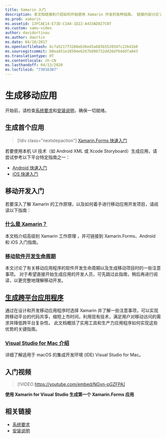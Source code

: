 ```yaml
---
title: Xamarin 入门
description: 本文档链接到介绍如何开始使用 Xamarin 开发的各种指南。 链接内容讨论了如何生成第一个应用，并对移动开发进行了总体介绍。
ms.prod: xamarin
ms.assetid: 13FCAE14-E73D-C1A4-1D22-A433AD827C07
ms.custom: xamu-video
author: davidortinau
ms.author: daortin
ms.date: 04/10/2017
ms.openlocfilehash: bc7a5217f3260eb36e45a683b5520347c22641b0
ms.sourcegitcommit: b0ea451e18504e6267b896732dd26df64ddfa843
ms.translationtype: HT
ms.contentlocale: zh-CN
ms.lasthandoff: 04/13/2020
ms.locfileid: "73016387"
---
```

# <a name="building-mobile-apps"></a>生成移动应用

开始前，请检查[系统要求](requirements.md)和[安装说明](~/get-started/installation/index.md)，确保一切就绪。

## <a name="build-your-first-app"></a>生成首个应用

> [!div class="nextstepaction"]
> [Xamarin.Forms 快速入门](~/get-started/quickstarts/single-page.md)

若要使用本机 UI 技术（如 Android XML 或 Xcode Storyboard）生成应用，请尝试参考以下平台特定指南之一：

- [Android 快速入门](~/android/get-started/hello-android/hello-android-quickstart.md)
- [iOS 快速入门](~/ios/get-started/hello-ios/hello-ios-quickstart.md)

## <a name="get-started-with-mobile-development"></a>移动开发入门

若要深入了解 Xamarin 的工作原理，以及如何着手进行移动应用开发项目，请阅读以下指南：

### <a name="what-is-xamarin"></a>[什么是 Xamarin？](~/cross-platform/get-started/introduction-to-mobile-development.md)

本文档介绍高级别 Xamarin 工作原理  ，并可链接到 Xamarin.Forms、Android 和 iOS 入门指南。

### <a name="mobile-software-development-lifecycle"></a>[移动软件开发生命周期](~/cross-platform/get-started/introduction-to-mobile-sdlc.md)

本文讨论了有关移动应用程序的软件开发生命周期以及生成移动项目时的一些注意事项。 对于希望直接开始生成应用的开发人员，可先跳过此指南，稍后再进行阅读，以更完整地理解移动开发。

## <a name="building-cross-platform-applications"></a>[生成跨平台应用程序](~/cross-platform/app-fundamentals/building-cross-platform-applications/index.md)

通过在设计和开发移动应用程序时选择 Xamarin 并了解一些注意事项，可以实现跨移动平台的代码共享，缩短上市时间，利用现有技术，满足用户对移动访问的需求并降低跨平台复杂性。 此文档概括了实用工具和生产力应用程序如何实现这些优势的关键指南。

### <a name="introducing-visual-studio-for-mac"></a>[Visual Studio for Mac 介绍](https://docs.microsoft.com/visualstudio/mac/)

详细了解适用于 macOS 的集成开发环境 (IDE) Visual Studio for Mac。

## <a name="get-started-video"></a>入门视频

> [!VIDEO https://youtube.com/embed/NGvn-pGZFPA]

**使用 Xamarin for Visual Studio 生成第一个 Xamarin.Forms 应用**

## <a name="related-links"></a>相关链接

- [系统要求](requirements.md)
- [安装说明](~/get-started/installation/index.md)
